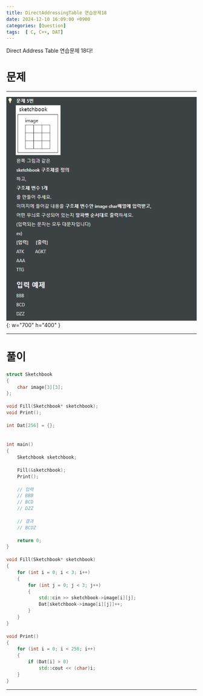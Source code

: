 ```yaml
---
title: DirectAddressingTable 연습문제18
date: 2024-12-10 16:09:00 +0900
categories: [Question]  
tags:  [ C, C++, DAT]
---
```


Direct Address Table 연습문제 18다!

# 문제   
---------------------------------------

![Desktop View](/assets/img/Dat22.png){: w="700" h="400" }

---------------------------------------

# 풀이

```c++
struct Sketchbook
{
    char image[3][3];
};

void Fill(Sketchbook* sketchbook);
void Print();

int Dat[256] = {};


int main()
{
    Sketchbook sketchbook;
    
    Fill(&sketchbook);
    Print();
    
    // 입력
    // BBB
    // BCD
    // DZZ

    // 결과
    // BCDZ

    return 0;
}

void Fill(Sketchbook* sketchbook)
{
    for (int i = 0; i < 3; i++)
    {
        for (int j = 0; j < 3; j++)
        {
            std::cin >> sketchbook->image[i][j];
            Dat[sketchbook->image[i][j]]++;
        }
    }
}

void Print()
{
    for (int i = 0; i < 256; i++)
    {
        if (Dat[i] > 0)
            std::cout << (char)i;
    }
}
```
---------------------------------------


